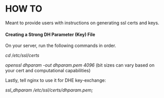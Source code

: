 # HOW TO 
Meant to provide users with instructions on generating ssl certs and keys. 

#### Creating a Strong DH Parameter (Key) File

On your server, run the following commands in order.

*cd /etc/ssl/certs*

*openssl dhparam -out dhparam.pem 4096* (bit sizes can vary based on your cert and computational capabilities)

Lastly, tell nginx to use it for DHE key-exchange:

*ssl_dhparam /etc/ssl/certs/dhparam.pem;*

